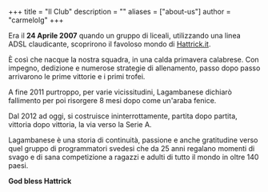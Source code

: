 +++
title = "Il Club"
description = ""
aliases = ["about-us"]
author = "carmelolg"
+++

Era il **24 Aprile 2007** quando un gruppo di liceali, utilizzando una linea ADSL claudicante, scoprirono il favoloso mondo di [Hattrick.it](www.hattrick.it).

È così che nacque la nostra squadra, in una calda primavera calabrese. 
Con impegno, dedizione e numerose strategie di allenamento, passo dopo passo arrivarono le prime vittorie e i primi trofei.

A fine 2011 purtroppo, per varie vicissitudini, Lagambanese dichiarò fallimento per poi risorgere 8 mesi dopo come un'araba fenice.

Dal 2012 ad oggi, si costruisce ininterrottamente, partita dopo partita, vittoria dopo vittoria, la via verso la Serie A.

Lagambanese è una storia di continuità, passione e anche gratitudine verso quel gruppo di programmatori svedesi 
che da 25 anni regalano momenti di svago e di sana competizione a ragazzi e adulti di tutto il mondo in oltre 140 paesi. 

**God bless Hattrick**